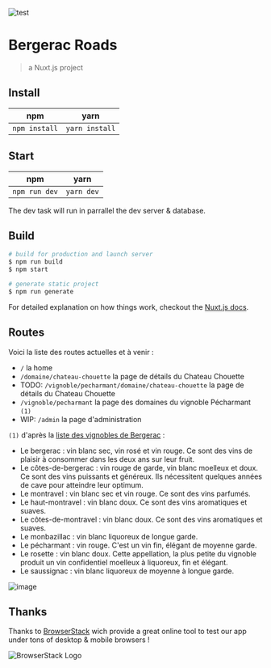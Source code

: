 ![test](https://cdn.rawgit.com/jongracecox/anybadge/master/examples/awesomeness.svg)

# Bergerac Roads

> a Nuxt.js project

## Install

| npm           | yarn           |
| ------------- | -------------- |
| `npm install` | `yarn install` |


## Start

| npm           | yarn       |
| ------------- | ---------- |
| `npm run dev` | `yarn dev` |

The dev task will run in parrallel the dev server & database.

## Build

``` bash
# build for production and launch server
$ npm run build
$ npm start

# generate static project
$ npm run generate
```

For detailed explanation on how things work, checkout the [Nuxt.js docs](https://github.com/nuxt/nuxt.js).

## Routes

Voici la liste des routes actuelles et à venir :

- `/` la home
- `/domaine/chateau-chouette` la page de détails du Chateau Chouette
- TODO: `/vignoble/pecharmant/domaine/chateau-chouette` la page de détails du Chateau Chouette
- `/vignoble/pecharmant` la page des domaines du vignoble Pécharmant `(1)`
- WIP: `/admin` la page d'administration

`(1)` d'après la [liste des vignobles de Bergerac](https://fr.wikipedia.org/wiki/Vignoble_de_Bergerac) : 

- Le bergerac : vin blanc sec, vin rosé et vin rouge. Ce sont des vins de plaisir à consommer dans les deux ans sur leur fruit.
- Le côtes-de-bergerac : vin rouge de garde, vin blanc moelleux et doux. Ce sont des vins puissants et généreux. Ils nécessitent quelques années de cave pour atteindre leur optimum.
- Le montravel : vin blanc sec et vin rouge. Ce sont des vins parfumés.
- Le haut-montravel : vin blanc doux. Ce sont des vins aromatiques et suaves.
- Le côtes-de-montravel : vin blanc doux. Ce sont des vins aromatiques et suaves.
- Le monbazillac : vin blanc liquoreux de longue garde.
- Le pécharmant : vin rouge. C'est un vin fin, élégant de moyenne garde.
- Le rosette : vin blanc doux. Cette appellation, la plus petite du vignoble produit un vin confidentiel moelleux à liquoreux, fin et élégant.
- Le saussignac : vin blanc liquoreux de moyenne à longue garde.

![image](https://user-images.githubusercontent.com/439158/40652878-d777bbbe-6339-11e8-954a-083babed17c6.png)


## Thanks

Thanks to [BrowserStack](https://www.browserstack.com) wich provide a great online tool to test our app under tons of desktop & mobile browsers !

![BrowserStack Logo](https://www.browserstack.com/images/layout/browserstack-logo-600x315.png)
